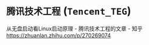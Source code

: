 
# `腾讯技术工程` (`Tencent_TEG`)

从无盘启动看Linux启动原理 - 腾讯技术工程的文章 - 知乎 https://zhuanlan.zhihu.com/p/270269074

